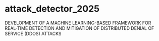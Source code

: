 # attack_detector_2025
DEVELOPMENT OF A MACHINE LEARNING-BASED FRAMEWORK FOR REAL-TIME DETECTION AND MITIGATION OF DISTRIBUTED DENIAL OF SERVICE (DDOS) ATTACKS
